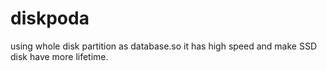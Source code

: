 # diskpoda
using whole disk partition as database.so it has high speed and make SSD disk have more lifetime.
